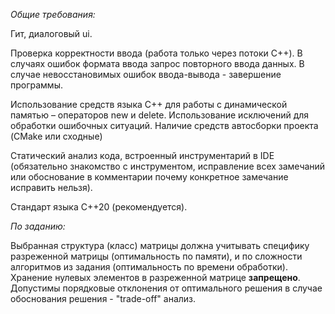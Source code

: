 *Общие требования:* 

Гит, диалоговый ui.

Проверка корректности ввода (работа только через потоки C++). 
В случаях ошибок формата ввода запрос повторного ввода данных. 
В случае невосстановимых ошибок ввода-вывода - завершение программы.

Использование средств языка C++ для работы с динамической памятью – операторов new и delete.
Использование исключений для обработки ошибочных ситуаций. 
Наличие средств автосборки проекта (CMake или сходные)

Статический анализ кода, встроенный инструментарий в IDE 
(обязательно знакомство с инструментом, исправление всех замечаний или
обоснование в комментарии почему конкретное замечание исправить нельзя).

Стандарт языка C++20 (рекомендуется).

*По заданию:*

Выбранная структура (класс) матрицы должна учитывать специфику разреженной матрицы
(оптимальность по памяти), и по сложности алгоритмов из задания (оптимальность по времени
обработки). Хранение нулевых элементов в разреженной матрице __запрещено__. Допустимы
порядковые отклонения от оптимального решения в случае обоснования решения - "trade-off"
анализ.
